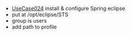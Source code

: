  * [UseCase024](../requirements/UseCase024.md) install & configure Spring eclipse
  * put at /opt/eclipse/STS
  * group is users
  * add path to profile
